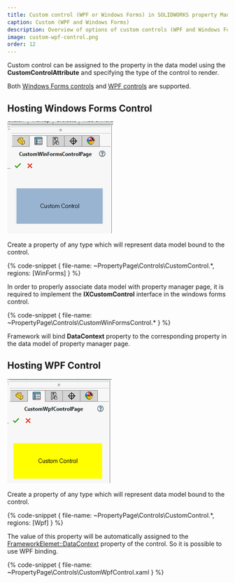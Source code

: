 ```yaml
---
title: Custom control (WPF or Windows Forms) in SOLIDWORKS property Manager Page
caption: Custom (WPF and Windows Forms)
description: Overview of options of custom controls (WPF and Windows Forms)
image: custom-wpf-control.png
order: 12
---
```

Custom control can be assigned to the property in the data model using the **CustomControlAttribute** and specifying the type of the control to render.

Both [Windows Forms controls](https://docs.microsoft.com/en-us/dotnet/api/system.windows.forms.usercontrol) and [WPF controls](https://docs.microsoft.com/en-us/dotnet/api/system.windows.controls.usercontrol) are supported.

## Hosting Windows Forms Control

![Windows Forms control hosted in the Property Manager Page](custom-winforms-control.png)

Create a property of any type which will represent data model bound to the control.

{% code-snippet { file-name: ~PropertyPage\Controls\CustomControl.*, regions: [WinForms] } %}

In order to properly associate data model with property manager page, it is required to implement the **IXCustomControl** interface in the windows forms control.

{% code-snippet { file-name: ~PropertyPage\Controls\CustomWinFormsControl.* } %}

Framework will bind **DataContext** property to the corresponding property in the data model of property manager page.

## Hosting WPF Control

![WPF control hosted in the Property Manager Page](custom-wpf-control.png)

Create a property of any type which will represent data model bound to the control.

{% code-snippet { file-name: ~PropertyPage\Controls\CustomControl.*, regions: [Wpf] } %}

The value of this property will be automatically assigned to the [FrameworkElemet::DataContext](https://docs.microsoft.com/en-us/dotnet/api/system.windows.frameworkelement.datacontext) property of the control. So it is possible to use WPF binding.

{% code-snippet { file-name: ~PropertyPage\Controls\CustomWpfControl.xaml } %}